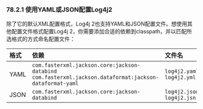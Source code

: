 ### 78.2.1 使用YAML或JSON配置Log4j2

除了它的默认XML配置格式，Log4j 2也支持YAML和JSON配置文件。想使用其他配置文件格式配置Log4j 2，你需要添加合适的依赖到classpath，并以匹配所选格式的方式命名配置文件：

|格式|依赖|文件名|
|:----|:----|:---|
|YAML|`com.fasterxml.jackson.core:jackson-databind` `com.fasterxml.jackson.dataformat:jackson-dataformat-yaml`|`log4j2.yaml` `log4j2.yml`|
|JSON|`com.fasterxml.jackson.core:jackson-databind`|`log4j2.json` `log4j2.jsn`|
